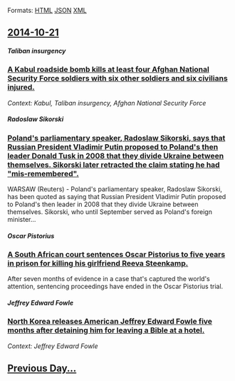 
Formats: [HTML](2014/10/21/index.html)  [JSON](2014/10/21/index.json)  [XML](2014/10/21/index.xml)  

## [2014-10-21](/news/2014/10/21/index.md)

##### Taliban insurgency
### [A Kabul roadside bomb kills at least four Afghan National Security Force soldiers with six other soldiers and six civilians injured. ](/news/2014/10/21/a-kabul-roadside-bomb-kills-at-least-four-afghan-national-security-force-soldiers-with-six-other-soldiers-and-six-civilians-injured.md)
_Context: Kabul, Taliban insurgency, Afghan National Security Force_

##### Radoslaw Sikorski
### [Poland's parliamentary speaker, Radoslaw Sikorski, says that Russian President Vladimir Putin proposed to Poland's then leader Donald Tusk in 2008 that they divide Ukraine between themselves. Sikorski later retracted the claim stating he had "mis-remembered". ](/news/2014/10/21/poland-s-parliamentary-speaker-radoslaw-sikorski-says-that-russian-president-vladimir-putin-proposed-to-poland-s-then-leader-donald-tusk-i.md)
WARSAW (Reuters) - Poland&#x27;s parliamentary speaker, Radoslaw Sikorski, has been quoted as saying that Russian President Vladimir Putin proposed to Poland&#x27;s then leader in 2008 that they divide Ukraine between themselves. Sikorski, who until September served as Poland&#x27;s foreign minister...

##### Oscar Pistorius
### [A South African court sentences Oscar Pistorius to five years in prison for killing his girlfriend Reeva Steenkamp. ](/news/2014/10/21/a-south-african-court-sentences-oscar-pistorius-to-five-years-in-prison-for-killing-his-girlfriend-reeva-steenkamp.md)
After seven months of evidence in a case that&#039;s captured the world&#039;s attention, sentencing proceedings have ended in the Oscar Pistorius trial.

##### Jeffrey Edward Fowle
### [North Korea releases American Jeffrey Edward Fowle five months after detaining him for leaving a Bible at a hotel. ](/news/2014/10/21/north-korea-releases-american-jeffrey-edward-fowle-five-months-after-detaining-him-for-leaving-a-bible-at-a-hotel.md)
_Context: Jeffrey Edward Fowle_

## [Previous Day...](/news/2014/10/20/index.md)

